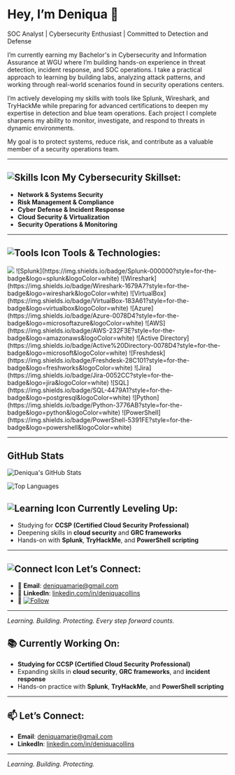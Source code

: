 # Hey, I’m Deniqua 👋  
SOC Analyst | Cybersecurity Enthusiast | Committed to Detection and Defense

I’m currently earning my Bachelor's in Cybersecurity and Information Assurance at WGU where I’m building hands-on experience in threat detection, incident response, and SOC operations. I take a practical approach to learning by building labs, analyzing attack patterns, and working through real-world scenarios found in security operations centers.

I’m actively developing my skills with tools like Splunk, Wireshark, and TryHackMe while preparing for advanced certifications to deepen my expertise in detection and blue team operations. Each project I complete sharpens my ability to monitor, investigate, and respond to threats in dynamic environments.

My goal is to protect systems, reduce risk, and contribute as a valuable member of a security operations team.


---

## ![Skills Icon](https://img.shields.io/badge/-Skills-blue?style=flat-square&logo=skillshare&logoColor=white) My Cybersecurity Skillset:
- **Network & Systems Security**  
- **Risk Management & Compliance**  
- **Cyber Defense & Incident Response**  
- **Cloud Security & Virtualization**  
- **Security Operations & Monitoring**

---

## ![Tools Icon](https://img.shields.io/badge/-Tools-333333?style=flat-square&logo=toolbox&logoColor=white) Tools & Technologies:

<img src="https://img.shields.io/badge/Microsoft%20Sentinel-5C2D91?style=flat&logo=Microsoft&logoColor=white" />
![Splunk](https://img.shields.io/badge/Splunk-000000?style=for-the-badge&logo=splunk&logoColor=white)
![Wireshark](https://img.shields.io/badge/Wireshark-1679A7?style=for-the-badge&logo=wireshark&logoColor=white)
![VirtualBox](https://img.shields.io/badge/VirtualBox-183A61?style=for-the-badge&logo=virtualbox&logoColor=white)
![Azure](https://img.shields.io/badge/Azure-0078D4?style=for-the-badge&logo=microsoftazure&logoColor=white)
![AWS](https://img.shields.io/badge/AWS-232F3E?style=for-the-badge&logo=amazonaws&logoColor=white)
![Active Directory](https://img.shields.io/badge/Active%20Directory-0078D4?style=for-the-badge&logo=microsoft&logoColor=white)
![Freshdesk](https://img.shields.io/badge/Freshdesk-28C101?style=for-the-badge&logo=freshworks&logoColor=white)
![Jira](https://img.shields.io/badge/Jira-0052CC?style=for-the-badge&logo=jira&logoColor=white)
![SQL](https://img.shields.io/badge/SQL-4479A1?style=for-the-badge&logo=postgresql&logoColor=white)
![Python](https://img.shields.io/badge/Python-3776AB?style=for-the-badge&logo=python&logoColor=white)
![PowerShell](https://img.shields.io/badge/PowerShell-5391FE?style=for-the-badge&logo=powershell&logoColor=white)

---
## GitHub Stats

![Deniqua's GitHub Stats](https://github-readme-stats.vercel.app/api?username=Deniqua20&show_icons=true&theme=default)

![Top Languages](https://github-readme-stats.vercel.app/api/top-langs/?username=Deniqua20&layout=compact)

## ![Learning Icon](https://img.shields.io/badge/-Learning-yellow?style=flat-square&logo=bookstack&logoColor=white) Currently Leveling Up:
- Studying for **CCSP (Certified Cloud Security Professional)**  
- Deepening skills in **cloud security** and **GRC frameworks**  
- Hands-on with **Splunk**, **TryHackMe**, and **PowerShell scripting**

---

## ![Connect Icon](https://img.shields.io/badge/-Connect-0A66C2?style=flat-square&logo=linkedin&logoColor=white) Let’s Connect:
- 📧 **Email**: deniquamarie@gmail.com  
- 💼 **LinkedIn**: [linkedin.com/in/deniquacollins](https://linkedin.com/in/deniquacollins)  
- 👥 [![Follow](https://img.shields.io/github/followers/Deniqua20?label=Follow&style=social)](https://github.com/Deniqua20)

---

_Learning. Building. Protecting. Every step forward counts._



## 📚 Currently Working On:
- **Studying for CCSP (Certified Cloud Security Professional)**  
- Expanding skills in **cloud security**, **GRC frameworks**, and **incident response**  
- Hands-on practice with **Splunk**, **TryHackMe**, and **PowerShell scripting**  

---

## 📫 Let’s Connect:
- **Email**: deniquamarie@gmail.com  
- **LinkedIn**: [linkedin.com/in/deniquacollins](https://linkedin.com/in/deniquacollins)

---

_Learning. Building. Protecting._
